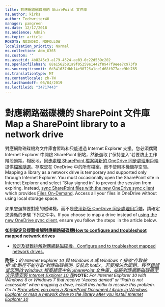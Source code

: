 ```yaml
---
title: 對應網路磁碟機的 SharePoint 文件庫
ms.author: kirks
author: Techwriter40
manager: pamgreen
ms.date: 12/17/2018
ms.audience: Admin
ms.topic: article
ROBOTS: NOINDEX, NOFOLLOW
localization_priority: Normal
ms.collection: Adm_O365
ms.custom: ''
ms.assetid: 4b8245c3-a179-4524-ae83-0c22d539c202
ms.openlocfilehash: 88a1562b81a9f05259e1442f8947f9eee7c973f9
ms.sourcegitcommit: 6d341637dbb14e90726a1ce1d68f077ace9bb765
ms.translationtype: MT
ms.contentlocale: zh-TW
ms.lasthandoff: 06/04/2019
ms.locfileid: "34717443"
---
```

# <a name="map-a-sharepoint-library-to-a-network-drive"></a><span data-ttu-id="4e14f-102">對應網路磁碟機的 SharePoint 文件庫</span><span class="sxs-lookup"><span data-stu-id="4e14f-102">Map a SharePoint library to a network drive</span></span>

<p><span data-ttu-id="4e14f-103"><span style="mso-bidi-font-family: Calibri; mso-bidi-theme-font: minor-latin;">對應網路磁碟機為文件庫會暫時和只能透過 Internet Explorer 支援。您必須偶爾 Internet Explorer 中開啟 SharePoint 網站，然後選取 [&ldquo;保持登入&rdquo;若要防止工作階段過期。相反地，<a href="https://support.office.com/en-us/article/sync-sharepoint-files-with-the-new-onedrive-sync-client-6de9ede8-5b6e-4503-80b2-6190f3354a88">同步處理 SharePoint 檔案與新的 OneDrive 同步處理用戶端</a>提供<a href="https://support.office.com/en-us/article/learn-about-onedrive-files-on-demand-0e6860d3-d9f3-4971-b321-7092438fb38e">檔案隨選</a>。存取您在 OneDrive 中的所有檔案，而不使用本機儲存空間。</span></span><span class="sxs-lookup"><span data-stu-id="4e14f-103"><span style="mso-bidi-font-family: Calibri; mso-bidi-theme-font: minor-latin;">Mapping a library as a network drive is temporary and supported only through Internet Explorer. You must occasionally open the SharePoint site in Internet Explorer and select &ldquo;Stay signed in&rdquo; to prevent the session from expiring. Instead, <a href="https://support.office.com/en-us/article/sync-sharepoint-files-with-the-new-onedrive-sync-client-6de9ede8-5b6e-4503-80b2-6190f3354a88">sync SharePoint files with the new OneDrive sync client</a> which provides <a href="https://support.office.com/en-us/article/learn-about-onedrive-files-on-demand-0e6860d3-d9f3-4971-b321-7092438fb38e">Files On-Demand</a>. Access all your files in OneDrive without using local storage space.</span></span></span></p> <p><span data-ttu-id="4e14f-104"><span style="mso-bidi-font-family: Calibri; mso-bidi-theme-font: minor-latin;">如果您選擇要對應的磁碟機，而不是<a href="https://support.office.com/en-us/article/sync-sharepoint-files-with-the-new-onedrive-sync-client-6de9ede8-5b6e-4503-80b2-6190f3354a88">使用新版 OneDrive 同步處理用戶端</a>，請確定您遵循的步驟<span style="mso-spacerun: yes;">&nbsp;</span>下列文件中。</span></span><span class="sxs-lookup"><span data-stu-id="4e14f-104"><span style="mso-bidi-font-family: Calibri; mso-bidi-theme-font: minor-latin;">If you choose to map a drive instead of <a href="https://support.office.com/en-us/article/sync-sharepoint-files-with-the-new-onedrive-sync-client-6de9ede8-5b6e-4503-80b2-6190f3354a88">using the new OneDrive sync client</a>, ensure you follow the steps <span style="mso-spacerun: yes;">&nbsp;</span>in the article below.</span></span></span></p> <p><span data-ttu-id="4e14f-105"><strong style="mso-bidi-font-weight: normal;"><u>如何設定及疑難排解對應網路磁碟機</u></strong></span><span class="sxs-lookup"><span data-stu-id="4e14f-105"><strong style="mso-bidi-font-weight: normal;"><u>How to configure and troubleshoot mapped network drives</u></strong></span></span></p> <ul> <li><span data-ttu-id="4e14f-106"><span style="mso-bidi-font-family: Calibri; mso-bidi-theme-font: minor-latin;"><a href="https://support.office.com/en-us/article/troubleshoot-mapped-network-drives-that-connect-to-sharepoint-online-ef399c67-4578-4c3a-adbe-0b489084eabe?ui=en-US&amp;rs=en-US&amp;ad=US">設定及疑難排解對應網路磁碟機。</a></span></span><span class="sxs-lookup"><span data-stu-id="4e14f-106"><span style="mso-bidi-font-family: Calibri; mso-bidi-theme-font: minor-latin;"><a href="https://support.office.com/en-us/article/troubleshoot-mapped-network-drives-that-connect-to-sharepoint-online-ef399c67-4578-4c3a-adbe-0b489084eabe?ui=en-US&amp;rs=en-US&amp;ad=US">Configure and to troubleshoot mapped network drives.</a> </span></span></span></li> </ul> <p><span data-ttu-id="4e14f-107"><strong><span style="font-size: 11.0pt; line-height: 107%; font-family: 'Calibri',sans-serif; mso-ascii-theme-font: minor-latin; mso-fareast-font-family: Calibri; mso-fareast-theme-font: minor-latin; mso-hansi-theme-font: minor-latin; mso-bidi-theme-font: minor-latin; mso-ansi-language: EN-US; mso-fareast-language: EN-US; mso-bidi-language: AR-SA;">附註：</span></strong><span style="font-size: 11.0pt; line-height: 107%; font-family: 'Calibri',sans-serif; mso-ascii-theme-font: minor-latin; mso-fareast-font-family: Calibri; mso-fareast-theme-font: minor-latin; mso-hansi-theme-font: minor-latin; mso-bidi-theme-font: minor-latin; mso-ansi-language: EN-US; mso-fareast-language: EN-US; mso-bidi-language: AR-SA;"><em style="mso-bidi-font-style: normal;">的 Internet Explorer 10 與 Windows 8 或 Windows 7 接收&ldquo;存取被拒&rdquo;或&ldquo;路徑不能存取&rdquo;對應磁碟機時, 安裝此 hotfix，若要解決此問題。移至<a href="https://support.microsoft.com/en-us/help/2846960" target="_blank" rel="noopener">錯誤當您開啟 Windows 檔案總管中的 SharePoint 文件庫，或將對應網路磁碟機至文件庫安裝 Internet Explorer 10 後</a></em></span><u></u></span><span class="sxs-lookup"><span data-stu-id="4e14f-107"><strong><span style="font-size: 11.0pt; line-height: 107%; font-family: 'Calibri',sans-serif; mso-ascii-theme-font: minor-latin; mso-fareast-font-family: Calibri; mso-fareast-theme-font: minor-latin; mso-hansi-theme-font: minor-latin; mso-bidi-theme-font: minor-latin; mso-ansi-language: EN-US; mso-fareast-language: EN-US; mso-bidi-language: AR-SA;">NOTE:</span></strong><span style="font-size: 11.0pt; line-height: 107%; font-family: 'Calibri',sans-serif; mso-ascii-theme-font: minor-latin; mso-fareast-font-family: Calibri; mso-fareast-theme-font: minor-latin; mso-hansi-theme-font: minor-latin; mso-bidi-theme-font: minor-latin; mso-ansi-language: EN-US; mso-fareast-language: EN-US; mso-bidi-language: AR-SA;"> <em style="mso-bidi-font-style: normal;">For Internet Explorer 10 with Windows 8 or Windows 7 that receive &ldquo;Access denied&rdquo; or &ldquo;Path is not accessible&rdquo; when mapping a drive, install this hotfix to resolve this problem. Go to <a href="https://support.microsoft.com/en-us/help/2846960" target="_blank" rel="noopener">Error when you open a SharePoint Document Library in Windows Explorer or map a network drive to the library after you install Internet Explorer 10</a></em></span><u></u></span></span></p>
